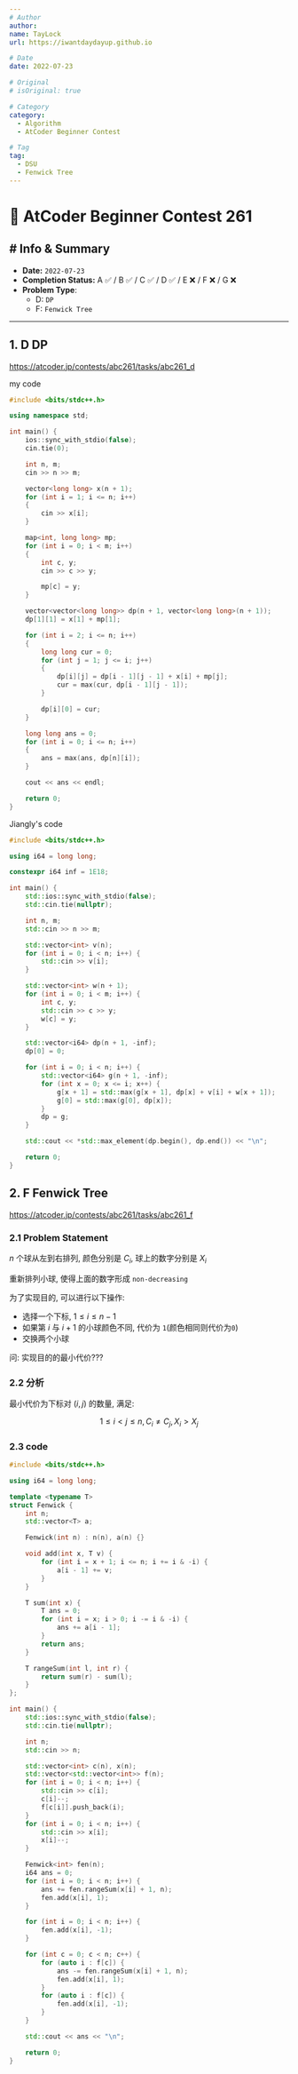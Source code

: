 ```yaml
---
# Author
author:
name: TayLock
url: https://iwantdaydayup.github.io

# Date
date: 2022-07-23

# Original
# isOriginal: true

# Category
category:
  - Algorithm
  - AtCoder Beginner Contest

# Tag
tag:
  - DSU
  - Fenwick Tree
---
```


# 🧩 AtCoder Beginner Contest 261

## # Info & Summary

- **Date:** `2022-07-23`
- **Completion Status:** A ✅ / B ✅ / C ✅ / D ✅ / E ❌ / F ❌ / G ❌
- **Problem Type**:
  - D: `DP`
  - F: `Fenwick Tree`

---

## 1. D DP

<https://atcoder.jp/contests/abc261/tasks/abc261_d>

my code

```cpp
#include <bits/stdc++.h>

using namespace std;

int main() {
    ios::sync_with_stdio(false);
    cin.tie(0);

    int n, m;
    cin >> n >> m;

    vector<long long> x(n + 1);
    for (int i = 1; i <= n; i++)
    {
        cin >> x[i];
    }

    map<int, long long> mp;
    for (int i = 0; i < m; i++)
    {
        int c, y;
        cin >> c >> y;

        mp[c] = y;
    }

    vector<vector<long long>> dp(n + 1, vector<long long>(n + 1));
    dp[1][1] = x[1] + mp[1];

    for (int i = 2; i <= n; i++)
    {
        long long cur = 0;
        for (int j = 1; j <= i; j++)
        {
            dp[i][j] = dp[i - 1][j - 1] + x[i] + mp[j];
            cur = max(cur, dp[i - 1][j - 1]);
        }

        dp[i][0] = cur;
    }

    long long ans = 0;
    for (int i = 0; i <= n; i++)
    {
        ans = max(ans, dp[n][i]);
    }

    cout << ans << endl;

    return 0;
}
```

Jiangly's code

```cpp
#include <bits/stdc++.h>

using i64 = long long;

constexpr i64 inf = 1E18;

int main() {
    std::ios::sync_with_stdio(false);
    std::cin.tie(nullptr);

    int n, m;
    std::cin >> n >> m;

    std::vector<int> v(n);
    for (int i = 0; i < n; i++) {
        std::cin >> v[i];
    }

    std::vector<int> w(n + 1);
    for (int i = 0; i < m; i++) {
        int c, y;
        std::cin >> c >> y;
        w[c] = y;
    }

    std::vector<i64> dp(n + 1, -inf);
    dp[0] = 0;

    for (int i = 0; i < n; i++) {
        std::vector<i64> g(n + 1, -inf);
        for (int x = 0; x <= i; x++) {
            g[x + 1] = std::max(g[x + 1], dp[x] + v[i] + w[x + 1]);
            g[0] = std::max(g[0], dp[x]);
        }
        dp = g;
    }

    std::cout << *std::max_element(dp.begin(), dp.end()) << "\n";

    return 0;
}

```

## 2. F Fenwick Tree

<https://atcoder.jp/contests/abc261/tasks/abc261_f>

### 2.1 Problem Statement

$n$ 个球从左到右排列, 颜色分别是 $C_i$, 球上的数字分别是 $X_i$

重新排列小球, 使得上面的数字形成 `non-decreasing`

为了实现目的, 可以进行以下操作:

- 选择一个下标, $1 \le i \le n - 1$
- 如果第 $i$ 与 $i+1$ 的小球颜色不同, 代价为 `1`(颜色相同则代价为`0`)
- 交换两个小球

问: 实现目的的最小代价???

### 2.2 分析

最小代价为下标对 $(i, j)$ 的数量, 满足:

$$1 \le i < j \le n, C_i \ne C_j, X_i > X_j$$

### 2.3 code

```cpp
#include <bits/stdc++.h>

using i64 = long long;

template <typename T>
struct Fenwick {
    int n;
    std::vector<T> a;

    Fenwick(int n) : n(n), a(n) {}

    void add(int x, T v) {
        for (int i = x + 1; i <= n; i += i & -i) {
            a[i - 1] += v;
        }
    }

    T sum(int x) {
        T ans = 0;
        for (int i = x; i > 0; i -= i & -i) {
            ans += a[i - 1];
        }
        return ans;
    }

    T rangeSum(int l, int r) {
        return sum(r) - sum(l);
    }
};

int main() {
    std::ios::sync_with_stdio(false);
    std::cin.tie(nullptr);

    int n;
    std::cin >> n;

    std::vector<int> c(n), x(n);
    std::vector<std::vector<int>> f(n);
    for (int i = 0; i < n; i++) {
        std::cin >> c[i];
        c[i]--;
        f[c[i]].push_back(i);
    }
    for (int i = 0; i < n; i++) {
        std::cin >> x[i];
        x[i]--;
    }

    Fenwick<int> fen(n);
    i64 ans = 0;
    for (int i = 0; i < n; i++) {
        ans += fen.rangeSum(x[i] + 1, n);
        fen.add(x[i], 1);
    }

    for (int i = 0; i < n; i++) {
        fen.add(x[i], -1);
    }

    for (int c = 0; c < n; c++) {
        for (auto i : f[c]) {
            ans -= fen.rangeSum(x[i] + 1, n);
            fen.add(x[i], 1);
        }
        for (auto i : f[c]) {
            fen.add(x[i], -1);
        }
    }

    std::cout << ans << "\n";

    return 0;
}

```

